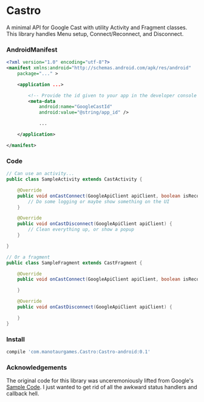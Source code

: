 # Castro

A minimal API for Google Cast with utility Activity and Fragment classes. This library handles Menu setup, Connect/Reconnect, and Disconnect.

### AndroidManifest
```xml
<?xml version="1.0" encoding="utf-8"?>
<manifest xmlns:android="http://schemas.android.com/apk/res/android"
    package="..." >

    <application ...>

        <!-- Provide the id given to your app in the developer console -->
        <meta-data
            android:name="GoogleCastId"
            android:value="@string/app_id" />

            ...

    </application>

</manifest>
```

### Code
```java
// Can use an activity...
public class SampleActivity extends CastActivity {

    @Override
    public void onCastConnect(GoogleApiClient apiClient, boolean isReconnect) {
        // Do some logging or maybe show something on the UI
    }

    @Override
    public void onCastDisconnect(GoogleApiClient apiClient) {
        // Clean everything up, or show a popup
    }

}

// Or a fragment
public class SampleFragment extends CastFragment {

    @Override
    public void onCastConnect(GoogleApiClient apiClient, boolean isReconnect) {

    }

    @Override
    public void onCastDisconnect(GoogleApiClient apiClient) {

    }
}
```

### Install
```gradle
compile 'com.manotaurgames.Castro:Castro-android:0.1'
```

### Acknowledgements
The original code for this library was unceremoniously lifted from Google's [Sample Code](https://github.com/googlecast/CastHelloText-android). I just wanted to get rid of all the awkward status handlers and callback hell.